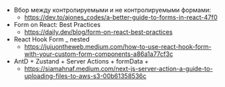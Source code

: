 - Вбор между контролируемыми и не контролируемыми формами:
    - https://dev.to/ajones_codes/a-better-guide-to-forms-in-react-47f0
- Form on React: Best Practices
    - https://daily.dev/blog/form-on-react-best-practices
- React Hook Form _ nested
    - https://jujuontheweb.medium.com/how-to-use-react-hook-form-with-your-custom-form-components-a86a1a77cf3c
- AntD + Zustand + Server Actions + formData + 
    - https://siamahnaf.medium.com/next-js-server-action-a-guide-to-uploading-files-to-aws-s3-00b61358536c